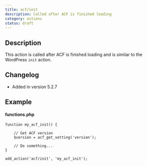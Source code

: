 ```yaml
---
title: acf/init
description: Called after ACF is finished loading
category: actions
status: draft
---
```


## Description
This action is called after ACF is finished loading and is similar to the WordPress `init` action.

## Changelog
- Added in version 5.2.7

## Example
#### functions.php
```
function my_acf_init() {

	// Get ACF version
	$version = acf_get_setting('version');

	// Do something...   
}

add_action('acf/init', 'my_acf_init');
```

